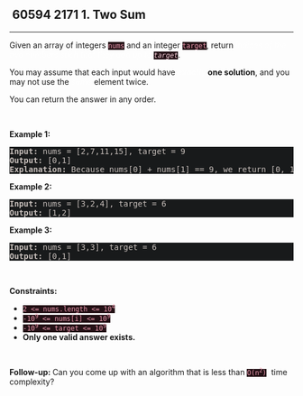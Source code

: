 <h2> 60594 2171
1. Two Sum</h2><hr><div style="border-color: rgba(140, 122, 115, 0.65) !important;"><p style="border-color: rgba(140, 122, 115, 0.65) !important;">Given an array of integers <code style="background-color: rgb(36, 17, 22) !important; color: rgb(236, 154, 174) !important; border-color: rgb(171, 35, 69) !important;">nums</code>&nbsp;and an integer <code style="background-color: rgb(36, 17, 22) !important; color: rgb(236, 154, 174) !important; border-color: rgb(171, 35, 69) !important;">target</code>, return <em style="color: rgba(255, 255, 255, 0.65) !important; border-color: rgba(140, 122, 115, 0.65) !important;">indices of the two numbers such that they add up to <code style="background-color: rgb(36, 17, 22) !important; color: rgb(247, 209, 219) !important; border-color: rgb(171, 35, 69) !important;">target</code></em>.</p>

<p style="border-color: rgba(140, 122, 115, 0.65) !important;">You may assume that each input would have <strong style="border-color: rgba(140, 122, 115, 0.65) !important;"><em style="color: rgba(255, 255, 255, 0.65) !important; border-color: rgba(140, 122, 115, 0.65) !important;">exactly</em> one solution</strong>, and you may not use the <em style="color: rgba(255, 255, 255, 0.65) !important; border-color: rgba(140, 122, 115, 0.65) !important;">same</em> element twice.</p>

<p style="border-color: rgba(140, 122, 115, 0.65) !important;">You can return the answer in any order.</p>

<p style="border-color: rgba(140, 122, 115, 0.65) !important;">&nbsp;</p>
<p style="border-color: rgba(140, 122, 115, 0.65) !important;"><strong class="example" style="border-color: rgba(140, 122, 115, 0.65) !important;">Example 1:</strong></p>

<pre style="background-color: rgb(24, 26, 27) !important; color: rgb(200, 192, 188) !important; border-color: rgb(126, 109, 103) !important;"><strong style="border-color: rgb(112, 97, 92) !important;">Input:</strong> nums = [2,7,11,15], target = 9
<strong style="border-color: rgb(112, 97, 92) !important;">Output:</strong> [0,1]
<strong style="border-color: rgb(112, 97, 92) !important;">Explanation:</strong> Because nums[0] + nums[1] == 9, we return [0, 1].
</pre>

<p style="border-color: rgba(140, 122, 115, 0.65) !important;"><strong class="example" style="border-color: rgba(140, 122, 115, 0.65) !important;">Example 2:</strong></p>

<pre style="background-color: rgb(24, 26, 27) !important; color: rgb(200, 192, 188) !important; border-color: rgb(126, 109, 103) !important;"><strong style="border-color: rgb(112, 97, 92) !important;">Input:</strong> nums = [3,2,4], target = 6
<strong style="border-color: rgb(112, 97, 92) !important;">Output:</strong> [1,2]
</pre>

<p style="border-color: rgba(140, 122, 115, 0.65) !important;"><strong class="example" style="border-color: rgba(140, 122, 115, 0.65) !important;">Example 3:</strong></p>

<pre style="background-color: rgb(24, 26, 27) !important; color: rgb(200, 192, 188) !important; border-color: rgb(126, 109, 103) !important;"><strong style="border-color: rgb(112, 97, 92) !important;">Input:</strong> nums = [3,3], target = 6
<strong style="border-color: rgb(112, 97, 92) !important;">Output:</strong> [0,1]
</pre>

<p style="border-color: rgba(140, 122, 115, 0.65) !important;">&nbsp;</p>
<p style="border-color: rgba(140, 122, 115, 0.65) !important;"><strong style="border-color: rgba(140, 122, 115, 0.65) !important;">Constraints:</strong></p>

<ul style="border-color: rgba(140, 122, 115, 0.65) !important;">
	<li style="border-color: rgba(140, 122, 115, 0.65) !important;"><code style="background-color: rgb(36, 17, 22) !important; color: rgb(236, 154, 174) !important; border-color: rgb(171, 35, 69) !important;">2 &lt;= nums.length &lt;= 10<sup style="border-color: rgb(171, 35, 69) !important;">4</sup></code></li>
	<li style="border-color: rgba(140, 122, 115, 0.65) !important;"><code style="background-color: rgb(36, 17, 22) !important; color: rgb(236, 154, 174) !important; border-color: rgb(171, 35, 69) !important;">-10<sup style="border-color: rgb(171, 35, 69) !important;">9</sup> &lt;= nums[i] &lt;= 10<sup style="border-color: rgb(171, 35, 69) !important;">9</sup></code></li>
	<li style="border-color: rgba(140, 122, 115, 0.65) !important;"><code style="background-color: rgb(36, 17, 22) !important; color: rgb(236, 154, 174) !important; border-color: rgb(171, 35, 69) !important;">-10<sup style="border-color: rgb(171, 35, 69) !important;">9</sup> &lt;= target &lt;= 10<sup style="border-color: rgb(171, 35, 69) !important;">9</sup></code></li>
	<li style="border-color: rgba(140, 122, 115, 0.65) !important;"><strong style="border-color: rgba(140, 122, 115, 0.65) !important;">Only one valid answer exists.</strong></li>
</ul>

<p style="border-color: rgba(140, 122, 115, 0.65) !important;">&nbsp;</p>
<strong style="border-color: rgba(140, 122, 115, 0.65) !important;">Follow-up:&nbsp;</strong>Can you come up with an algorithm that is less than <code style="background-color: rgb(36, 17, 22) !important; color: rgb(236, 154, 174) !important; border-color: rgb(171, 35, 69) !important;">O(n<sup style="border-color: rgb(171, 35, 69) !important;">2</sup>)</code><font face="monospace" style="border-color: rgba(140, 122, 115, 0.65) !important;">&nbsp;</font>time complexity?</div>